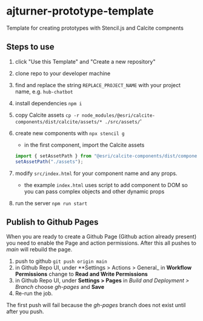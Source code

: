 # ajturner-prototype-template
Template for creating prototypes with Stencil.js and Calcite compnents

## Steps to use

1. click "Use this Template" and "Create a new repository"
1. clone repo to your developer machine
1. find and replace the string `REPLACE_PROJECT_NAME` with your project name, e.g. `hub-chatbot`
1. install dependencies `npm i`
1. copy Calcite assets `cp -r node_modules/@esri/calcite-components/dist/calcite/assets/* ./src/assets/`'
1. create new components with `npx stencil g`
    - in the first component, import the Calcite assets
    ```ts
    import { setAssetPath } from "@esri/calcite-components/dist/components";
    setAssetPath("./assets");
    ```

1. modify `src/index.html` for your component name and any props. 
    - the example `index.html` uses script to add component to DOM so you can pass complex objects and other dynamic props
1. run the server `npm run start`


## Publish to Github Pages

When you are ready to create a Github Page (Github action already present) you need to enable the Page and action permissions. After this all pushes to _main_ will rebuild the page.

1. push to github `git push origin main`
1. in Github Repo UI, under **Settings > Actions > General_ in **Workflow Permissions** change to **Read and Write Permissions**
1. in Github Repo UI, under **Settings > Pages** in _Build and Deployment > Branch_ choose _gh-pages_ and **Save**
1. Re-run the job. 

The first push will fail because the _gh-pages_ branch does not exist until after you push.